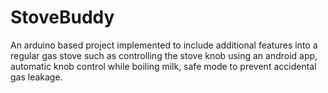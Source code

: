 # StoveBuddy
An arduino based project implemented to include additional features into a regular gas stove such as controlling the stove knob using an android app, automatic knob control while boiling milk, safe mode to prevent accidental gas leakage. 
